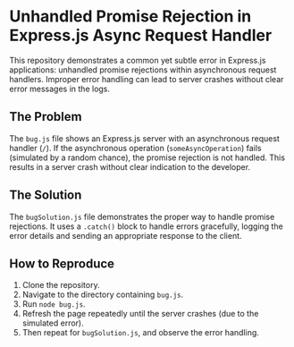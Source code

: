 # Unhandled Promise Rejection in Express.js Async Request Handler

This repository demonstrates a common yet subtle error in Express.js applications: unhandled promise rejections within asynchronous request handlers.  Improper error handling can lead to server crashes without clear error messages in the logs.

## The Problem

The `bug.js` file shows an Express.js server with an asynchronous request handler (`/`).  If the asynchronous operation (`someAsyncOperation`) fails (simulated by a random chance), the promise rejection is not handled.  This results in a server crash without clear indication to the developer.

## The Solution

The `bugSolution.js` file demonstrates the proper way to handle promise rejections. It uses a `.catch()` block to handle errors gracefully, logging the error details and sending an appropriate response to the client.

## How to Reproduce

1. Clone the repository.
2. Navigate to the directory containing `bug.js`.
3. Run `node bug.js`.
4. Refresh the page repeatedly until the server crashes (due to the simulated error). 
5. Then repeat for `bugSolution.js`, and observe the error handling.